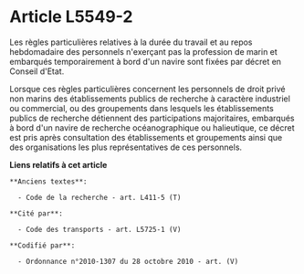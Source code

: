 # Article L5549-2

Les règles particulières relatives à la durée du travail et au repos hebdomadaire des personnels n'exerçant pas la profession
de marin et embarqués temporairement à bord d'un navire sont fixées par décret en Conseil d'Etat.

Lorsque ces règles particulières concernent les personnels de droit privé non marins des établissements publics de recherche
à caractère industriel ou commercial, ou des groupements dans lesquels les établissements publics de recherche détiennent des
participations majoritaires, embarqués à bord d'un navire de recherche océanographique ou halieutique, ce décret est pris
après consultation des établissements et groupements ainsi que des organisations les plus représentatives de ces personnels.

**Liens relatifs à cet article**

	**Anciens textes**:

	  - Code de la recherche - art. L411-5 (T)

	**Cité par**:

	  - Code des transports - art. L5725-1 (V)

	**Codifié par**:

	  - Ordonnance n°2010-1307 du 28 octobre 2010 - art. (V)

